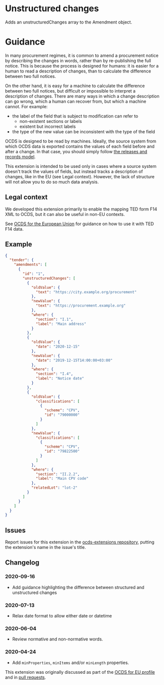 # Unstructured changes

Adds an unstructuredChanges array to the Amendment object.

# Guidance

In many procurement regimes, it is common to amend a procurement notice by describing the changes in words, rather than by re-publishing the full notice. This is because the process is designed for humans: it is easier for a human to read a description of changes, than to calculate the difference between two full notices.

On the other hand, it is easy for a machine to calculate the difference between two full notices, but difficult or impossible to interpret a description of changes. There are many ways in which a change description can go wrong, which a human can recover from, but which a machine cannot. For example:

- the label of the field that is subject to modification can refer to
  - non-existent sections or labels
  - existent but incorrect labels
- the type of the new value can be inconsistent with the type of the field

OCDS is designed to be read by machines. Ideally, the source system from which OCDS data is exported contains the values of each field before and after a change. In that case, you should simply follow [the releases and records model](https://standard.open-contracting.org/latest/en/schema/reference/#release-handling).

This extension is intended to be used only in cases where a source system doesn't track the values of fields, but instead tracks a description of changes, like in the EU (see Legal context). However, the lack of structure will not allow you to do so much data analysis.

## Legal context

We developed this extension primarily to enable the mapping TED form F14 XML to OCDS, but it can also be useful in non-EU contexts.

See [OCDS for the European Union](http://standard.open-contracting.org/profiles/eu/master/en/F14) for guidance on how to use it with TED F14 data.

## Example

```json
{
  "tender": {
    "amendments": [
      {
        "id": "1",
        "unstructuredChanges": [
          {
            "oldValue": {
              "text": "https://city.example.org/procurement"
            },
            "newValue": {
              "text": "https://procurement.example.org"
            },
            "where": {
              "section": "I.1",
              "label": "Main address"
            }
          },
          {
            "oldValue": {
              "date": "2020-12-15"
            },
            "newValue": {
              "date": "2019-12-15T14:00:00+03:00"
            },
            "where": {
              "section": "I.4",
              "label": "Notice date"
            }
          },
          {
            "oldValue": {
              "classifications": [
                {
                  "scheme": "CPV",
                  "id": "79000000"
                }
              ]
            },
            "newValue": {
              "classifications": [
                {
                  "scheme": "CPV",
                  "id": "79822500"
                }
              ]
            },
            "where": {
              "section": "II.2.2",
              "label": "Main CPV code"
            },
            "relatedLot": "lot-2"
          }
        ]
      }
    ]
  }
}
```

## Issues

Report issues for this extension in the [ocds-extensions repository](https://github.com/open-contracting/ocds-extensions/issues), putting the extension's name in the issue's title.

## Changelog

### 2020-09-16

* Add guidance highlighting the difference between structured and unstructured changes

### 2020-07-13

* Relax date format to allow either date or datetime

### 2020-06-04

* Review normative and non-normative words.

### 2020-04-24

* Add `minProperties`, `minItems` and/or `minLength` properties.

This extension was originally discussed as part of the [OCDS for EU profile](https://github.com/open-contracting-extensions/european-union/issues/63) and in [pull requests](https://github.com/open-contracting-extensions/ocds_unstructuredChanges_extension/pulls?q=is%3Apr+is%3Aclosed).
